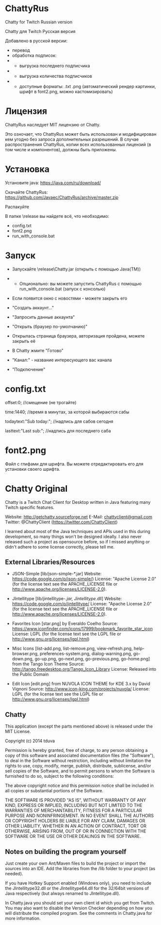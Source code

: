 ChattyRus
=========

Chatty for Twitch Russian version

Chatty для Twitch Русская версия

Добавлено в русской версии:
- перевод
- обработка подписок:
- - выгрузка последнего подписчика
- - выгрузка количества подписчиков
- - доступные форматы: .txt .png (автоматический рендер картинки, шрифт в font2.png, можно кастомизировать)

Лицензия
=========

ChattyRus наследует MIT лицензию от Chatty.

Это озночает, что ChattyRus может быть использован и модифицирован кем угодно без запроса дополнительных разрешений.
В случае распространения ChattyRus, копии всех использованных лицензий (в том числе и компонентов), должны быть приложены.


Установка
=========

Установите java: https://java.com/ru/download/

Скачайте ChattyRus: https://github.com/Javaec/ChattyRus/archive/master.zip

Распакуйте

В папке \release вы найдете всё, что необходимо:

- config.txt
- font2.png
- run_with_console.bat


Запуск
=========

- Запускайте \release\Chatty.jar (открыть с помощью Java(TM))
- - Опционально: вы можете запустить ChattyRus с помощью run_with_console.bat (запуск с консолью)
- Если появится окно с новостями - можете закрыть его
- "Создать аккаунт..."
- "Запросить данные аккаунта"
- "Открыть (браузер по-умолчанию)"
- Открылась страница браузера, авторизация пройдена, можете закрыть её
- В Chatty жмите "Готово"

- "Канал:" - название интересующего вас канала
- "Подключение"


config.txt
=========

offset:0; //смещение (не трогайте)

time:1440; //время в минутах, за которой выбираются сабы

todaytext:"Sub today:"; //надпись для сабов сегодня

lasttext:"Last sub:"; //надпись для последнего саба


font2.png
=========
Файл с глифами для шрифта. Вы можете отредактировать его для установки своего шрифта.



Chatty Original
=========

Chatty is a Twitch Chat Client for Desktop written in Java featuring many
Twitch specific features.

Website: http://getchatty.sourceforge.net
E-Mail: chattyclient@gmail.com
Twitter: @ChattyClient (https://twitter.com/ChattyClient)

I learned about most of the Java techniques and APIs used in this during
development, so many things won't be designed ideally. I also never
released such a project as opensource before, so if I missed anything or
didn't adhere to some license correctly, please tell me.

External Libraries/Resources
----------------------------

* JSON-Simple [lib/json-simple-*.jar]
	Website: https://code.google.com/p/json-simple/)
	License: "Apache License 2.0"
	(for the license text see the APACHE_LICENSE file
	or http://www.apache.org/licenses/LICENSE-2.0).

* JIntellitype [lib/jintellitype-*.jar, Jintellitype*.dll]
	Website: https://code.google.com/p/jintellitype/
	License: "Apache License 2.0"
	(for the license text see the APACHE_LICENSE file
	or http://www.apache.org/licenses/LICENSE-2.0).

* Favorites Icon [star.png] by Everaldo Coelho
	Source: https://www.iconfinder.com/icons/17999/bookmark_favorite_star_icon 
	License: LGPL
	(for the license text see the LGPL file or
	http://www.gnu.org/licenses/lgpl.html)

* Misc Icons [list-add.png, list-remove.png, view-refresh.png,
		help-browser.png, preferences-system.png,
		dialog-warning.png, go-down.png, go-up.png,
		go-next.png, go-previous.png, go-home.png] from the Tango Icon Theme
	Source: http://tango.freedesktop.org/Tango_Icon_Library
	License: Released into the Public Domain

* Edit Icon [edit.png] from NUVOLA ICON THEME for KDE 3.x by David Vignoni
	Source: http://www.icon-king.com/projects/nuvola/
	License: LGPL
	(for the license text see the LGPL file or
	http://www.gnu.org/licenses/lgpl.html)


Chatty
------

This application (except the parts mentioned above) is released under the
MIT License.

Copyright (c) 2014 tduva

Permission is hereby granted, free of charge, to any person obtaining a copy
of this software and associated documentation files (the "Software"), to deal
in the Software without restriction, including without limitation the rights
to use, copy, modify, merge, publish, distribute, sublicense, and/or sell
copies of the Software, and to permit persons to whom the Software is
furnished to do so, subject to the following conditions:

The above copyright notice and this permission notice shall be included in
all copies or substantial portions of the Software.

THE SOFTWARE IS PROVIDED "AS IS", WITHOUT WARRANTY OF ANY KIND, EXPRESS OR
IMPLIED, INCLUDING BUT NOT LIMITED TO THE WARRANTIES OF MERCHANTABILITY,
FITNESS FOR A PARTICULAR PURPOSE AND NONINFRINGEMENT. IN NO EVENT SHALL THE
AUTHORS OR COPYRIGHT HOLDERS BE LIABLE FOR ANY CLAIM, DAMAGES OR OTHER
LIABILITY, WHETHER IN AN ACTION OF CONTRACT, TORT OR OTHERWISE, ARISING FROM,
OUT OF OR IN CONNECTION WITH THE SOFTWARE OR THE USE OR OTHER DEALINGS IN
THE SOFTWARE.


Notes on building the program yourself
--------------------------------------

Just create your own Ant/Maven files to build the project or import the sources
into an IDE. Add the libraries from the /lib folder to your project (as needed).

If you have Hotkey Support enabled (Windows only), you need to include the
JIntellitype32.dll or the JIntellitype64.dll for the 32/64bit versions of Java
respectively (but always renamed to JIntellitype.dll).

In Chatty.java you should set your own client id which you get from Twitch. You
may also want to disable the Version Checker depending on how you will distribute
the compiled program. See the comments in Chatty.java for more information.
